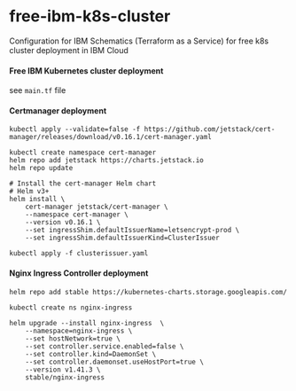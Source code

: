 # free-ibm-k8s-cluster
Configuration for IBM Schematics (Terraform as a Service) for free k8s cluster deployment in IBM Cloud

#### Free IBM Kubernetes cluster deployment
see `main.tf` file

#### Certmanager deployment
```
kubectl apply --validate=false -f https://github.com/jetstack/cert-manager/releases/download/v0.16.1/cert-manager.yaml

kubectl create namespace cert-manager
helm repo add jetstack https://charts.jetstack.io
helm repo update

# Install the cert-manager Helm chart
# Helm v3+
helm install \
    cert-manager jetstack/cert-manager \
    --namespace cert-manager \
    --version v0.16.1 \
    --set ingressShim.defaultIssuerName=letsencrypt-prod \
    --set ingressShim.defaultIssuerKind=ClusterIssuer 

kubectl apply -f clusterissuer.yaml
```
#### Nginx Ingress Controller deployment

```
helm repo add stable https://kubernetes-charts.storage.googleapis.com/

kubectl create ns nginx-ingress

helm upgrade --install nginx-ingress  \
    --namespace=nginx-ingress \
    --set hostNetwork=true \
    --set controller.service.enabled=false \
    --set controller.kind=DaemonSet \
    --set controller.daemonset.useHostPort=true \
    --version v1.41.3 \
    stable/nginx-ingress
```
